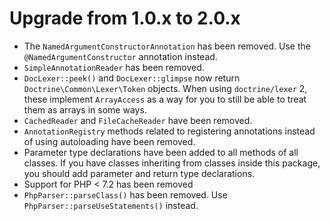 # Upgrade from 1.0.x to 2.0.x

- The `NamedArgumentConstructorAnnotation` has been removed. Use the `@NamedArgumentConstructor`
  annotation instead.
- `SimpleAnnotationReader` has been removed.
- `DocLexer::peek()` and `DocLexer::glimpse` now return
`Doctrine\Common\Lexer\Token` objects. When using `doctrine/lexer` 2, these
implement `ArrayAccess` as a way for you to still be able to treat them as
arrays in some ways.
- `CachedReader` and `FileCacheReader` have been removed.
- `AnnotationRegistry` methods related to registering annotations instead of
  using autoloading have been removed.
- Parameter type declarations have been added to all methods of all classes. If
you have classes inheriting from classes inside this package, you should add
parameter and return type declarations.
- Support for PHP < 7.2 has been removed
- `PhpParser::parseClass()` has been removed. Use
  `PhpParser::parseUseStatements()` instead.
